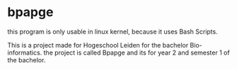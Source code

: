 # bpapge

this program is only usable in linux kernel, because it uses Bash Scripts.

This is a project made for Hogeschool Leiden for the bachelor Bio-informatics.
the project is called Bpapge and its for year 2 and semester 1 of the bachelor.